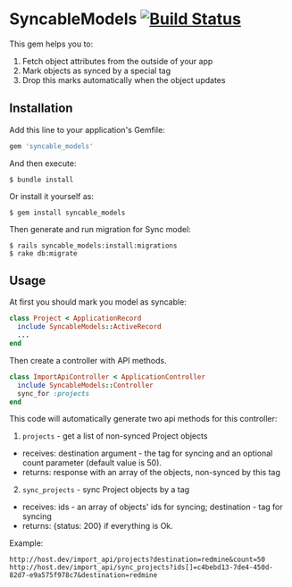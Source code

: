 # SyncableModels [![Build Status](https://travis-ci.org/flant/syncable_models.svg?branch=master)](https://travis-ci.org/flant/syncable_model)

This gem helps you to:

1. Fetch object attributes from the outside of your app
2. Mark objects as synced by a special tag
3. Drop this marks automatically when the object updates

## Installation

Add this line to your application's Gemfile:

```ruby
gem 'syncable_models'
```

And then execute:

    $ bundle install

Or install it yourself as:

    $ gem install syncable_models

Then generate and run migration for Sync model:

    $ rails syncable_models:install:migrations
    $ rake db:migrate

## Usage

At first you should mark you model as syncable:

```ruby
class Project < ApplicationRecord
  include SyncableModels::ActiveRecord
  ...
end
```

Then create a controller with API methods.

```ruby
class ImportApiController < ApplicationController
  include SyncableModels::Controller
  sync_for :projects
end
```

This code will automatically generate two api methods for this controller:

1. `projects` - get a list of non-synced Project objects
  * receives: destination argument - the tag for syncing and an optional count parameter (default value is 50).
  * returns: response with an array of the objects, non-synced by this tag
2. `sync_projects` - sync Project objects by a tag
  * receives: ids - an array of objects' ids for syncing; destination - tag for syncing
  * returns: {status: 200} if everything is Ok.

Example:
```
http://host.dev/import_api/projects?destination=redmine&count=50
http://host.dev/import_api/sync_projects?ids[]=c4bebd13-7de4-450d-82d7-e9a575f978c7&destination=redmine
```
